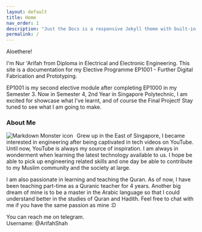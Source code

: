 ```yaml
---
layout: default
title: Home
nav_order: 1
description: "Just the Docs is a responsive Jekyll theme with built-in search that is easily customizable and hosted on GitHub Pages."
permalink: /
---
```


Aloethere!

I'm Nur 'Arifah from Diploma in Electrical and Electronic Engineering. This site is a documentation for my Elective Programme EP1001 - Further Digital Fabrication and Prototyping.

EP1001 is my second elective module after completing EP1000 in my Semester 3. Now in Semester 4, 2nd Year in Singapore Polytechnic, I am excited for showcase what I've learnt, and of course the Final Project! Stay tuned to see what I am going to make.

### About Me
<img src="profile.jpg"
     alt="Markdown Monster icon"
     style="float: left; margin-right: 10px;" />
Grew up in the East of Singapore, I became interested in engineering after being captivated in tech videos on YouTube. Until now, YouTube is always my source of inspiration. I am always in wonderment when learning the latest technology available to us. I hope be able to pick up engineering related skills and one day be able to contribute to my Muslim community and the society at large.

I am also passionate in learning and teaching the Quran. As of now, I have been teaching part-time as a Quranic teacher for 4 years. Another big dream of mine is to be a master in the Arabic language so that I could understand better in the studies of Quran and Hadith. Feel free to chat with me if you have the same passion as mine :D 

You can reach me on telegram.<br>
Username: @ArifahShah
